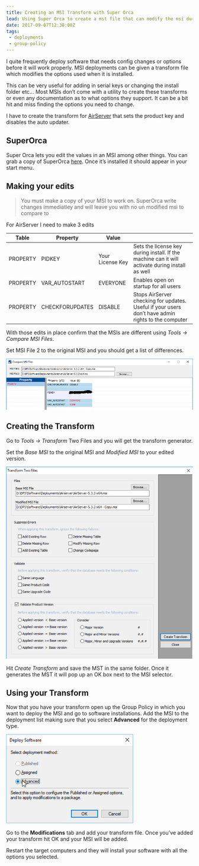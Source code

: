 ```yaml
---
title: Creating an MSI Transform with Super Orca
lead: Using Super Orca to create a mst file that can modify the msi during deployment.
date: 2017-09-07T12:38:00Z
tags:
 - deployments
 - group-policy
---
```

I quite frequently deploy software that needs config changes or options before it will work properly. MSI deployments can be given a transform file which modifies the options used when it is installed.

This can be very useful for adding in serial keys or changing the install folder etc… Most MSIs don’t come with a utility to create these transforms or even any documentation as to what options they support. It can be a bit hit and miss finding the options you need to change.

I have to create the transform for [AirServer](https://www.airserver.com/) that sets the product key and disables the auto updater.

## SuperOrca

Super Orca lets you edit the values in an MSI among other things. You can grab a copy of SuperOrca [here](http://www.pantaray.com/msi_super_orca.html). Once it’s installed it should appear in your start menu.

## Making your edits

> You must make a copy of your MSI to work on. SuperOrca write changes immediatley and will leave you with no un modified msi to compare to

For AirServer I need to make 3 edits

|Table|Property|Value| |
|-----|--------|-----|-|
|PROPERTY|PIDKEY|Your License Key|Sets the license key during install. If the machine can it will activate during install as well|
|PROPERTY|VAR_AUTOSTART|EVERYONE|Enables open on startup for all users|
|PROPERTY|CHECKFORUPDATES|DISABLE|Stops AirServer checking for updates. Useful if your users don’t have admin rights to the computer|

With those edits in place confirm that the MSIs are different using _Tools -> Compare MSI Files_.

Set MSI File 2 to the original MSI and you should get a list of differences.

![The MSI Changes](/assets/2017/09/creating-an-msi-transform-with-super-orca/msi-changes.png)

## Creating the Transform

Go to _Tools -> Transform_ Two Files and you will get the transform generator.

Set the _Base MSI_ to the original MSI and _Modified MSI_ to your edited version.

![Create the transform](/assets/2017/09/creating-an-msi-transform-with-super-orca/create-a-transform.png)

Hit _Create Transform_ and save the MST in the same folder. Once it generates the MST it will pop up an OK box next to the MSI selector.

## Using your Transform

Now that you have your transform open up the Group Policy in which you want to deploy the MSI and go to software installations. Add the MSI to the deployment list making sure that you select **Advanced** for the deployment type.

![Deploying the MSI](/assets/2017/09/creating-an-msi-transform-with-super-orca/deploying-the-msi.png)

Go to the **Modifications** tab and add your transform file. Once you’ve added your transform hit OK and your MSI will be added.

Restart the target computers and they will install your software with all the options you selected.
